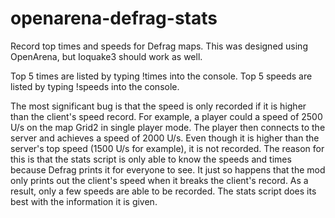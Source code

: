 # openarena-defrag-stats
Record top times and speeds for Defrag maps.
This was designed using OpenArena, but Ioquake3 should work as well.

Top 5 times are listed by typing !times into the console.
Top 5 speeds are listed by typing !speeds into the console.

The most significant bug is that the speed is only recorded if it is higher than the client's speed record. For example, a player could a speed of 2500 U/s on the map Grid2 in single player mode. The player then connects to the server and achieves a speed of 2000 U/s. Even though it is higher than the server's top speed (1500 U/s for example), it is not recorded. The reason for this is that the stats script is only able to know the speeds and times because Defrag prints it for everyone to see. It just so happens that the mod only prints out the client's speed when it breaks the client's record. As a result, only a few speeds are able to be recorded. The stats script does its best with the information it is given.
